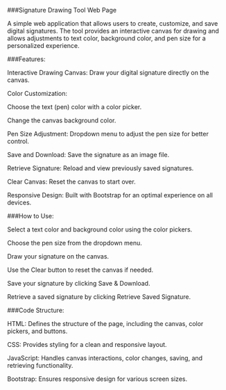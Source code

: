 ###Signature Drawing Tool Web Page

A simple web application that allows users to create, customize, and save digital signatures. The tool provides an interactive canvas for drawing and allows adjustments to text color, background color, and pen size for a personalized experience.

###Features:

Interactive Drawing Canvas: Draw your digital signature directly on the canvas.  

Color Customization:

Choose the text (pen) color with a color picker.

Change the canvas background color.

Pen Size Adjustment: Dropdown menu to adjust the pen size for better control.

Save and Download: Save the signature as an image file.

Retrieve Signature: Reload and view previously saved signatures.

Clear Canvas: Reset the canvas to start over.

Responsive Design: Built with Bootstrap for an optimal experience on all devices.

###How to Use:

Select a text color and background color using the color pickers.

Choose the pen size from the dropdown menu.

Draw your signature on the canvas.

Use the Clear button to reset the canvas if needed.

Save your signature by clicking Save & Download.

Retrieve a saved signature by clicking Retrieve Saved Signature.

###Code Structure:

HTML: Defines the structure of the page, including the canvas, color pickers, and buttons.

CSS: Provides styling for a clean and responsive layout.

JavaScript: Handles canvas interactions, color changes, saving, and retrieving functionality.

Bootstrap: Ensures responsive design for various screen sizes.


